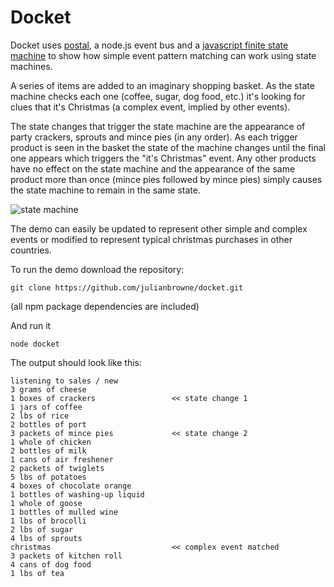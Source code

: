 Docket
======

Docket uses [postal](https://github.com/postaljs/postal.js), a node.js event bus and a [javascript finite state machine](https://github.com/jakesgordon/javascript-state-machine) to show how simple event pattern matching can work using state machines.

A series of items are added to an imaginary shopping basket. As the state machine checks each one (coffee, sugar, dog food, etc.) it's looking for clues that it's Christmas (a complex event, implied by other events).

The state changes that trigger the state machine are the appearance of party crackers, sprouts and mince pies (in any order). As each trigger product is seen in the basket the state of the machine changes until the final one appears which triggers the "it's Christmas" event. Any other products have no effect on the state machine and the appearance of the same product more than once (mince pies followed by mince pies) simply causes the state machine to remain in the same state.

![state machine](https://raw.github.com/julianbrowne/docket/master/lib/docket.png)

The demo can easily be updated to represent other simple and complex events or modified to represent typical christmas purchases in other countries.

To run the demo download the repository:

    git clone https://github.com/julianbrowne/docket.git

(all npm package dependencies are included)

And run it

    node docket

The output should look like this:

    listening to sales / new
    3 grams of cheese
    1 boxes of crackers                 << state change 1
    1 jars of coffee
    2 lbs of rice
    2 bottles of port
    3 packets of mince pies             << state change 2
    1 whole of chicken
    2 bottles of milk
    1 cans of air freshener
    2 packets of twiglets
    5 lbs of potatoes
    4 boxes of chocolate orange
    1 bottles of washing-up liquid
    1 whole of goose
    1 bottles of mulled wine
    1 lbs of brocolli
    2 lbs of sugar
    4 lbs of sprouts
    christmas                           << complex event matched
    3 packets of kitchen roll
    4 cans of dog food
    1 lbs of tea
